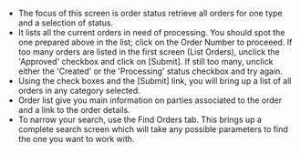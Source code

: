 - The focus of this screen is order status
  retrieve all orders for one type and a selection of status.
- It lists all the current orders in need of processing. You should spot the one prepared above in the list; click on the Order Number to proceeed. If too many orders are listed in the first screen (List Orders), unclick the 'Approved' checkbox and click on [Submit]. If still too many, unclick either the 'Created' or the 'Processing' status checkbox and try again.
- Using the check boxes and the [Submit] link, you will bring up a list of all orders in any category selected.
- Order list give you main information on parties associated to the order and a link to the order details.
- To narrow your search, use the Find Orders tab. This brings up a complete search screen which will take any possible parameters to find the one you want to work with.